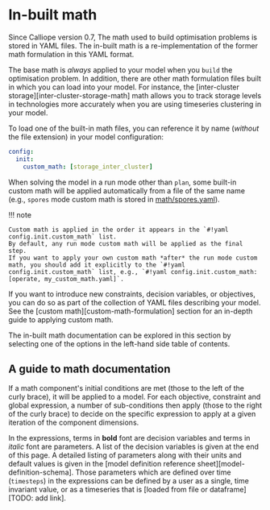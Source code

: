 # In-built math

Since Calliope version 0.7, The math used to build optimisation problems is stored in YAML files.
The in-built math is a re-implementation of the former math formulation in this YAML format.

The base math is _always_ applied to your model when you `build` the optimisation problem.
In addition, there are other math formulation files built in which you can load into your model.
For instance, the [inter-cluster storage][inter-cluster-storage-math] math allows you to track storage levels in technologies more accurately when you are using timeseries clustering in your model.

To load one of the built-in math files, you can reference it by name (_without_ the file extension) in your model configuration:

```yaml
config:
  init:
    custom_math: [storage_inter_cluster]
```

When solving the model in a run mode other than `plan`, some built-in custom math will be applied automatically from a file of the same name (e.g., `spores` mode custom math is stored in [math/spores.yaml](https://github.com/calliope-project/calliope/blob/main/calliope/math/spores.yaml)).

!!! note

    Custom math is applied in the order it appears in the `#!yaml config.init.custom_math` list.
    By default, any run mode custom math will be applied as the final step.
    If you want to apply your own custom math *after* the run mode custom math, you should add it explicitly to the `#!yaml config.init.custom_math` list, e.g., `#!yaml config.init.custom_math: [operate, my_custom_math.yaml]`.

If you want to introduce new constraints, decision variables, or objectives, you can do so as part of the collection of YAML files describing your model.
See the [custom math][custom-math-formulation] section for an in-depth guide to applying custom math.

The in-built math documentation can be explored in this section by selecting one of the options in the left-hand side table of contents.

## A guide to math documentation

If a math component's initial conditions are met (those to the left of the curly brace), it will be applied to a model.
For each objective, constraint and global expression, a number of sub-conditions then apply (those to the right of the curly brace) to decide on the specific expression to apply at a given iteration of the component dimensions.

In the expressions, terms in **bold** font are decision variables and terms in *italic* font are parameters.
A list of the decision variables is given at the end of this page.
A detailed listing of parameters along with their units and default values is given in the [model definition reference sheet][model-definition-schema].
Those parameters which are defined over time (`timesteps`) in the expressions can be defined by a user as a single, time invariant value, or as a timeseries that is [loaded from file or dataframe][TODO: add link].
